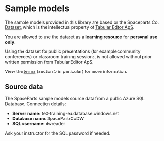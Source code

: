 # Sample models

The sample models provided in this library are based on the [Spaceparts Co. Dataset](https://blog.tabulareditor.com/2023/10/12/the-spaceparts-co-dataset/), which is the intellectual property of [Tabular Editor ApS](https://tabulareditor.com).

You are allowed to use the dataset as a **learning resource** for **personal use only**.

Using the dataset for public presentations (for example community conferences) or classroom training sessions, is not allowed without prior written permission from Tabular Editor ApS.

View the [terms](https://www.tabulareditor.com/terms) (section 5 in particular) for more information.

## Source data

The SpaceParts sample models source data from a public Azure SQL Database. Connection details:

- **Server name:** te3-training-eu.database.windows.net
- **Database name:** SpacePartsCoDW
- **SQL username:** dwreader

Ask your instructor for the SQL password if needed.
